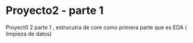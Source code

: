 # Proyecto2 - parte 1
Proyect0 2 parte 1 , estrucutra de core como primera parte que es EDA ( limpieza de datos)

